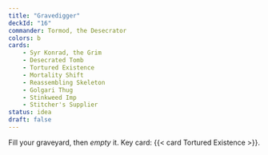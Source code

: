 ```yaml
---
title: "Gravedigger"
deckId: "16"
commander: Tormod, the Desecrator
colors: b
cards:
    - Syr Konrad, the Grim
    - Desecrated Tomb
    - Tortured Existence
    - Mortality Shift
    - Reassembling Skeleton
    - Golgari Thug
    - Stinkweed Imp
    - Stitcher's Supplier
status: idea
draft: false
---
```


Fill your graveyard, then _empty_ it. Key card: {{< card Tortured Existence >}}.
